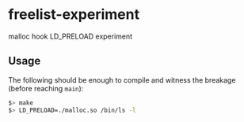 # freelist-experiment
malloc hook LD_PRELOAD experiment

## Usage
The following should be enough to compile and witness the breakage (before reaching `main`):
```bash
$> make
$> LD_PRELOAD=./malloc.so /bin/ls -l
```
